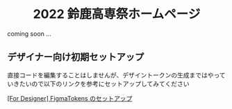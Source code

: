 <h1 align="center">
  2022 鈴鹿高専祭ホームページ
</h1>

coming soon ...

<h2>デザイナー向け初期セットアップ</h2>
直接コードを編集することはしませんが、デザイントークンの生成まではやっていきたいので以下のリンクを参考にセットアップしてみてください

[[For Designer] FigmaTokens のセットアップ](https://github.com/suzuka-kosen-festa/2022-HP/wiki/%5BFor-Designer%5D-FigmaTokens%E3%81%AE%E3%82%BB%E3%83%83%E3%83%88%E3%82%A2%E3%83%83%E3%83%97)
